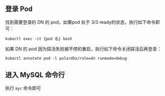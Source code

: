 ## 登录 Pod
找到需要登录的 DN 的 pod，如果pod 处于 3/3 ready的状态，执行如下命令即可：

```shell
kubectl exec -it {pod 名} bash
```

如果 DN 的 pod 因为探活失败被不停的重启，执行如下命令关闭探活后再登录：

```shell
kubectl annotate pod -l polardbx/role=dn runmode=debug
```

## 进入 MySQL 命令行
执行 `myc` 命令即可
